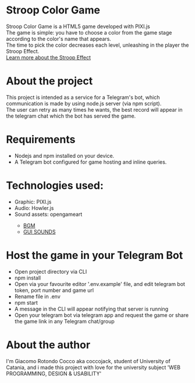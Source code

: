 <h1>Stroop Color Game</h1>
<div>Stroop Color Game is a HTML5 game developed with PIXI.js</div>
<div>The game is simple: you have to choose a color from the game stage according to the color's name that appears.</div>
<div>The time to pick the color decreases each level, unleashing in the player the Stroop Effect.</div>
<div><a href="https://en.wikipedia.org/wiki/Stroop_effect">Learn more about the Stroop Effect</a></div>
<h1>About the project</h1>
<div>This project is intended as a service for a Telegram's bot, which communication is made by using node.js server (via npm script).</div>
<div>The user can retry as many times he wants, the best record will appear in the telegram chat which the bot has served the game.</div>
<h1>Requirements</h1>
<ul>
<li>Nodejs and npm installed on your device.</li>
<li>A Telegram bot configured for game hosting and inline queries.</li>
</ul>
<h1>Technologies used:</h1>
<ul>
    <li>Graphic: PIXI.js</li>
    <li>Audio: Howler.js</li>
    <li>Sound assets: opengameart</li>
    <ul>
        <li><a href="https://opengameart.org/content/a-journey-awaits">BGM</a></li>
        <li><a href="https://opengameart.org/content/gui-sound-effects">GUI SOUNDS</a></li>
    </ul>
</ul>
<h1>Host the game in your Telegram Bot</h1>
<ul>
    <li>Open project directory via CLI</li>
    <li>npm install</li>
    <li>Open via your favourite editor '.env.example' file, and edit telegram bot token, port number and game url</li>
    <li>Rename file in .env</li>
    <li>npm start</li>
    <li>A message in the CLI will appear notifying that server is running</li>
    <li>Open your telegram bot via telegram app and request the game or share the game link in any Telegram chat/group</li>
</ul>
<h1>About the author</h1>
<div>I'm Giacomo Rotondo Cocco aka coccojack, student of University of Catania, and i made this project with love for the university subject 'WEB PROGRAMMING, DESIGN & USABILITY'</div>